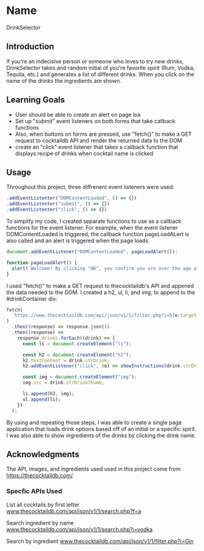 # Name

DrinkSelector

## Introduction

If you're an indecisive person or someone who loves to try new drinks, DrinkSelector takes and random initial of you're favorite spirit (Rum, Vodka, Tequila, etc.) and generates a list of different drinks. When you click on the name of the drinks the ingredients are shown.

## Learning Goals

- User should be able to create an alert on page loa
- Set up "submit" event listeners on both forms that take callback functions
- Also, when buttons on forms are pressed, use "fetch()" to make a GET request to cocktaildb API and render the returned data to the DOM
- create an "click" event listener that takes a callback function that displays recipe of drinks when cocktail name is clicked

## Usage

Throughout this project, three diffrenent event listeners were used:

```javascript
.addEventListenter("DOMContentLoaded", () => {})
.addEventListenter("submit", () => {})
.addEventListenter("click", () => {})
```

To simplify my code, I created separate functions to use as a callback functions for the event listener. For example, when the event listener DOMContentLoaded is triggered, the callback function pageLoadALert is also called and an alert is triggered when the page loads.

```javascript
document.addEventListener("DOMContentLoaded", pageLoadAlert());

function pageLoadAlert() {
  alert(`Welcome! By clicking "OK", you confirm you are over the age of 21.`);
}
```

I used "fetch()" to make a GET request to thecocktaildb's API and appened the data needed to the DOM. I created a h2, ul, li, and img, to append to the #drinkContainer div:

```javascript
fetch(
  `https://www.thecocktaildb.com/api/json/v1/1/filter.php?i=${e.target[0].value}`
)
  .then((response) => response.json())
  .then((response) =>
    response.drinks.forEach((drink) => {
      const li = document.createElement("li");

      const h2 = document.createElement("h2");
      h2.textContent = drink.strDrink;
      h2.addEventListener("click", (e) => showInstructions(drink.strDrink, e));

      const img = document.createElement("img");
      img.src = drink.strDrinkThumb;

      li.append(h2, img);
      ul.append(li);
    })
  );
```

By using and repeating those steps, I was able to create a single page application that loads drink options based off of an initial or a specific spirit. I was also able to show ingredients of the drinks by clicking the drink name.

## Acknowledgments

The API, images, and ingredients used used in this project come from https://thecocktaildb.com/.

### Specfic APIs Used

List all cocktails by first letter
www.thecocktaildb.com/api/json/v1/1/search.php?f=a

Search ingredient by name
www.thecocktaildb.com/api/json/v1/1/search.php?i=vodka

Search by ingredient
www.thecocktaildb.com/api/json/v1/1/filter.php?i=Gin
